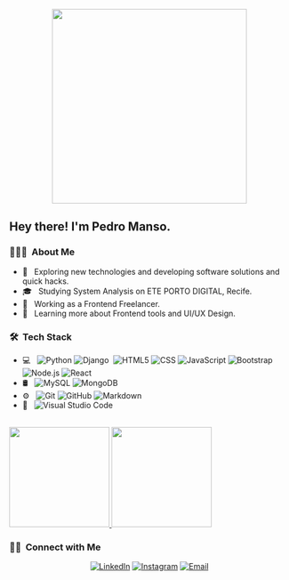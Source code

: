 <p align="Center" ><img src="https://camo.githubusercontent.com/3b7c592ede97b6138ffd4b1cc1541c2f3b11fd39/687474703a2f2f33312e6d656469612e74756d626c722e636f6d2f31376665613932306666333665663466356238373764353231366137616164392f74756d626c725f6d6f39786a65387a5a34317163626975666f315f313238302e676966" height="350px" width ="350px"></p>

<h2> Hey there! I'm Pedro Manso.</h2>

<h3> 👨🏻‍💻 &nbsp;About Me </h3>

- 🤔 &nbsp; Exploring new technologies and developing software solutions and quick hacks.
- 🎓 &nbsp; Studying System Analysis on ETE PORTO DIGITAL, Recife.
- 💼 &nbsp; Working as a Frontend Freelancer.
- 🌱 &nbsp; Learning more about Frontend tools and UI/UX Design.

<h3> 🛠 &nbsp;Tech Stack</h3>

- 💻 &nbsp;
  ![Python](https://img.shields.io/badge/-Python-333333?style=flat&logo=python)
  ![Django](https://img.shields.io/badge/-Django-333333?style=flat&logo=django&logoColor=1572B6)&nbsp;
  ![HTML5](https://img.shields.io/badge/-HTML5-333333?style=flat&logo=HTML5)
  ![CSS](https://img.shields.io/badge/-CSS-333333?style=flat&logo=CSS3&logoColor=1572B6)
  ![JavaScript](https://img.shields.io/badge/-JavaScript-333333?style=flat&logo=javascript)
  ![Bootstrap](https://img.shields.io/badge/-Bootstrap-333333?style=flat&logo=bootstrap&logoColor=563D7C)
  ![Node.js](https://img.shields.io/badge/-Node.js-333333?style=flat&logo=node.js)
  ![React](https://img.shields.io/badge/-React-333333?style=flat&logo=react)
- 🛢 &nbsp;
  ![MySQL](https://img.shields.io/badge/-MySQL-333333?style=flat&logo=mysql)
  ![MongoDB](https://img.shields.io/badge/-MongoDB-333333?style=flat&logo=mongodb)
- ⚙️ &nbsp;
  ![Git](https://img.shields.io/badge/-Git-333333?style=flat&logo=git)
  ![GitHub](https://img.shields.io/badge/-GitHub-333333?style=flat&logo=github)
  ![Markdown](https://img.shields.io/badge/-Markdown-333333?style=flat&logo=markdown)
- 🔧 &nbsp;
  ![Visual Studio Code](https://img.shields.io/badge/-Visual%20Studio%20Code-333333?style=flat&logo=visual-studio-code&logoColor=007ACC)

<br/>

<a href="https://github.com/pedromansope">
  <img height="180em" src="https://github-readme-stats.vercel.app/api?username=pedromansope&theme=buefy&show_icons=true" />
  <img height="180em" src="https://github-readme-stats.vercel.app/api/top-langs/?username=pedromansope&theme=buefy&layout=compact&langs_count=7" />
</a>

<br/>

<h3> 🤝🏻 &nbsp;Connect with Me </h3>

<p align="center">
<a href="https://www.linkedin.com/in/pedromansope/"><img alt="LinkedIn" src="https://img.shields.io/badge/LinkedIn-PedroManso-blue?style=flat-square&logo=linkedin"></a>
<a href="https://www.instagram.com/devmanso/"><img alt="Instagram" src="https://img.shields.io/badge/Instagram-devmanso_-blue?style=flat-square&logo=instagram"></a>
<a href="mailto:pedrolucasmppe@gmail.com"><img alt="Email" src="https://img.shields.io/badge/Email-pedrolucasmppe@gmail.com-blue?style=flat-square&logo=gmail"></a>
</p>

